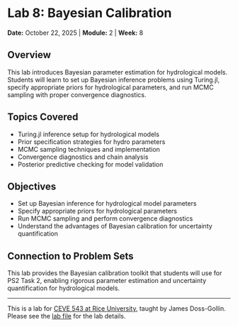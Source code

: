 # Lab 8: Bayesian Calibration

**Date:** October 22, 2025 | **Module:** 2 | **Week:** 8

## Overview

This lab introduces Bayesian parameter estimation for hydrological models. Students will learn to set up Bayesian inference problems using Turing.jl, specify appropriate priors for hydrological parameters, and run MCMC sampling with proper convergence diagnostics.

## Topics Covered

- Turing.jl inference setup for hydrological models
- Prior specification strategies for hydro parameters
- MCMC sampling techniques and implementation
- Convergence diagnostics and chain analysis
- Posterior predictive checking for model validation

## Objectives

- Set up Bayesian inference for hydrological model parameters
- Specify appropriate priors for hydrological parameters
- Run MCMC sampling and perform convergence diagnostics
- Understand the advantages of Bayesian calibration for uncertainty quantification

## Connection to Problem Sets

This lab provides the Bayesian calibration toolkit that students will use for PS2 Task 2, enabling rigorous parameter estimation and uncertainty quantification for hydrological models.

---

This is a lab for [CEVE 543 at Rice University](https://ceve543.github.io/), taught by James Doss-Gollin.
Please see the [lab file](./index.qmd) for the lab details.

